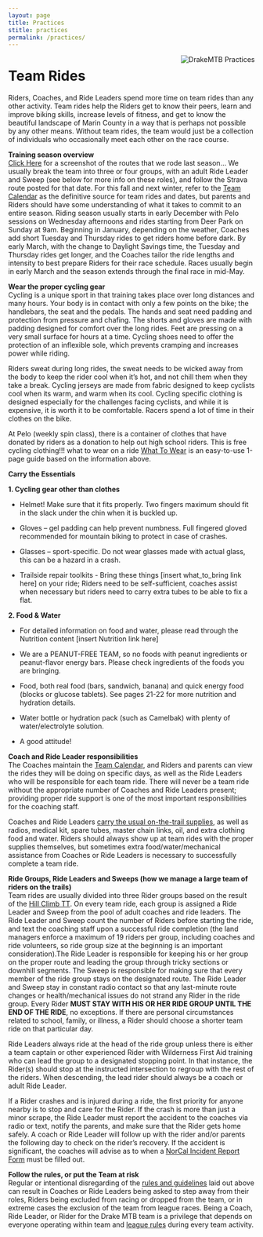 ```yaml
---
layout: page
title: Practices
stitle: practices
permalink: /practices/
---
```


<img src="{{site.baseurl}}/images/practices.jpg" align="right" alt="DrakeMTB Practices" style="margin: 0 0 10px 10px;">

# Team Rides
Riders, Coaches, and Ride Leaders spend more time on team rides than any other activity.  Team rides help the Riders get to know their peers, learn and improve biking skills, increase levels of fitness, and get to know the beautiful landscape of Marin County in a way that is perhaps not possible by any other means.  Without team rides, the team would just be a collection of individuals who occasionally meet each other on the race course.

**Training season overview**  
[Click Here]({{site.baseurl}}/images/2017_rides.JPG) for a screenshot of the routes that we rode last season... We usually break the team into three or four groups, with an adult Ride Leader and Sweep (see below for more info on these roles), and follow the Strava route posted for that date.  For this fall and next winter, refer to the [Team Calendar]({{site.baseurl}}/calendar) as the definitive source for team rides and dates, but parents and Riders should have some understanding of what it takes to commit to an entire season.  Riding season usually starts in early December with Pelo sessions on Wednesday afternoons and rides starting from Deer Park on Sunday at 9am. Beginning in January, depending on the weather, Coaches add short Tuesday and Thursday rides to get riders home before dark.  By early March, with the change to Daylight Savings time, the Tuesday and Thursday rides get longer, and the Coaches tailor the ride lengths and intensity to best prepare Riders for their race schedule.  Races usually begin in early March and the season extends through the final race in mid-May.

**Wear the proper cycling gear**  
Cycling is a unique sport in that training takes place over long distances and many hours. Your body is in contact with only a few points on the bike; the handlebars, the seat and the pedals. The hands and seat need padding and protection from pressure and chafing. The shorts and gloves are made with padding designed for comfort over the long rides. Feet are pressing on a very small surface for hours at a time. Cycling shoes need to offer the protection of an inflexible sole, which prevents cramping and increases power while riding.  

Riders sweat during long rides, the sweat needs to be wicked away from the body to keep the rider cool when it’s hot, and not chill them when they take a break. Cycling jerseys are made from fabric designed to keep cyclists cool when its warm, and warm when its cool. Cycling specific clothing is designed especially for the challenges facing cyclists, and while it is expensive, it is worth it to be comfortable. Racers spend a lot of time in their clothes on the bike.  

At Pelo (weekly spin class), there is a container of clothes that have donated by riders as a donation to help out high school riders. This is free cycling clothing!!!  what to wear on a ride [What To Wear]({{site.baseurl}}/images/what_to_wear_v2.pdf) is an easy-to-use 1-page guide based on the information above.

**Carry the Essentials**

**1. Cycling gear other than clothes**

* Helmet! Make sure that it fits properly. Two fingers maximum should fit in the slack under the chin when it is buckled up.

* Gloves – gel padding can help prevent numbness. Full fingered gloved recommended for mountain biking to protect in case of crashes.

* Glasses – sport-specific. Do not wear glasses made with actual glass, this can be a hazard in a crash.

* Trailside repair toolkits - Bring these things [insert what_to_bring link here] on your ride; Riders need to be self-sufficient, coaches assist when necessary but riders need to carry extra tubes to be able to fix a flat.

**2. Food & Water**

* For detailed information on food and water, please read through the Nutrition content [insert Nutrition link here]

* We are a PEANUT-FREE TEAM, so no foods with peanut ingredients or peanut-flavor energy bars. Please check ingredients of the foods you are bringing.

* Food, both real food (bars, sandwich, banana) and quick energy food (blocks or glucose tablets). See pages 21-22 for more nutrition and hydration details.

* Water bottle or hydration pack (such as Camelbak) with plenty of water/electrolyte solution.

* A good attitude!

**Coach and Ride Leader responsibilities**  
The Coaches maintain the [Team Calendar]({{site.baseurl}}/calendar), and Riders and parents can view the rides they will be doing on specific days, as well as the Ride Leaders who will be responsible for each team ride. There will never be a team ride without the appropriate number of Coaches and Ride Leaders present; providing proper ride support is one of the most important responsibilities for the coaching staff.

Coaches and Ride Leaders [carry the usual on-the-trail supplies]({{site.baseurl}}/images/what_to_bring.jpg), as well as radios, medical kit, spare tubes, master chain links, oil, and extra clothing food and water. Riders should always show up at team rides with the proper supplies themselves, but sometimes extra food/water/mechanical assistance from Coaches or Ride Leaders is necessary to successfully complete a team ride.

**Ride Groups, Ride Leaders and Sweeps  (how we manage a large team of riders on the trails)**  
Team rides are usually divided into three Rider groups based on the result of the [Hill Climb TT]({{site.baseurl}}/eligibility).  On every team ride, each group is assigned a Ride Leader and Sweep from the pool of adult coaches and ride leaders.  The Ride Leader and Sweep count the number of Riders before starting the ride, and text the coaching staff upon a successful ride completion (the land managers enforce a maximum of 19 riders per group, including coaches and ride volunteers, so ride group size at the beginning is an important consideration).The Ride Leader is responsible for keeping his or her group on the proper route and leading the group through tricky sections or downhill segments.  The Sweep is responsible for making sure that every member of the ride group stays on the designated route.  The Ride Leader and Sweep stay in constant radio contact so that any last-minute route changes or health/mechanical issues do not strand any Rider in the ride group.  Every Rider **MUST STAY WITH HIS OR HER RIDE GROUP UNTIL THE END OF THE RIDE**, no exceptions.  If there are personal circumstances related to school, family, or illness, a Rider should choose a shorter team ride on that particular day.

Ride Leaders always ride at the head of the ride group unless there is either a team captain or other experienced Rider with Wilderness First Aid training who can lead the group to a designated stopping point. In that instance, the Rider(s) should stop at the instructed intersection to regroup with the rest of the riders. When descending, the lead rider should always be a coach or adult Ride Leader.

If a Rider crashes and is injured during a ride, the first priority for anyone nearby is to stop and care for the Rider.  If the crash is more than just a minor scrape, the Ride Leader must report the accident to the coaches via radio or text, notify the parents, and make sure that the Rider gets home safely.   A coach or Ride Leader will follow up with the rider and/or parents the following day to check on the rider’s recovery. If the accident is significant, the coaches will advise as to when a [NorCal Incident Report Form](https://docs.google.com/a/bikemonkey.net/forms/d/1Ae9CvMnlLH7jSC97T9XY-tYuyThf475QhToIgT-lPs4/viewform?c=0&w=1) must be filled out.  

**Follow the rules, or put the Team at risk**  
Regular or intentional disregarding of the [rules and guidelines]({{site.baseurl}}/riders) laid out above can result in Coaches or Ride Leaders being asked to step away from their roles, Riders being excluded from racing or dropped from the team, or in extreme cases the exclusion of the team from league races.  Being a Coach, Ride Leader, or Rider for the Drake MTB team is a privilege that depends on everyone operating within team and [league rules](http://www.nationalmtb.org/wp-content/uploads/NICA-Rulebook.pdf) during every team activity.
